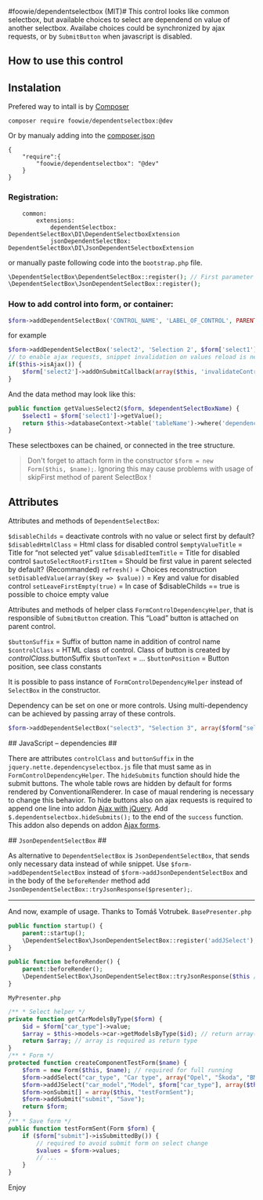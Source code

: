 #foowie/dependentselectbox (MIT)#
This control looks like common selectbox, but available choices to select are dependend on value
of another selectbox. Availabe choices could be synchronized by ajax requests, or by `SubmitButton`
when javascript is disabled.

## How to use this control ##

## Instalation ##

Prefered way to intall is by [Composer](http://getcomposer.org)

	composer require foowie/dependentselectbox:@dev

Or by manualy adding into the [composer.json](https://getcomposer.org/doc/04-schema.md#json-schema)

	{
		"require":{
			"foowie/dependentselectbox": "@dev"
		}
	}

### Registration: ###
```neon
	common:
		extensions:
			dependentSelectbox: DependentSelectBox\DI\DependentSelectboxExtension
			jsonDependentSelectBox: DependentSelectBox\DI\JsonDependentSelectboxExtension
```
 or manually paste following code into the `bootstrap.php` file.
```php
\DependentSelectBox\DependentSelectBox::register(); // First parameter of this method denotes name of method to add selectbox into form. Default name is addDependentSelectBox, but short name like addDSelect can be used.
\DependentSelectBox\JsonDependentSelectBox::register();
```

### How to add control into form, or container: ###
```php
$form->addDependentSelectBox('CONTROL_NAME', 'LABEL_OF_CONTROL', PARENT_SELECTBOX, DATA_CALLBACK);
```
for example
```php
$form->addDependentSelectBox('select2', 'Selection 2', $form['select1'], array($this, 'getValuesSelect2'));
// to enable ajax requests, snippet invalidation on values reload is neccessary
if($this->isAjax()) {
	$form['select2']->addOnSubmitCallback(array($this, 'invalidateControl'), 'SNIPPET_NAME');
}
```
And the data method may look like this:
```php
public function getValuesSelect2($form, $dependentSelectBoxName) {
	$select1 = $form['select1']->getValue();
	return $this->databaseContext->table('tableName')->where('dependencyColumn', $select1)->fetchPairs('id', 'name');
}
```
These selectboxes can be chained, or connected in the tree structure.

> Don't forget to attach form in the constructor `$form = new Form($this, $name);`.
> Ignoring this may cause problems with usage of skipFirst method of parent SelectBox !

## Attributes ##

Attributes and methods of `DependentSelectBox`:

`$disableChilds` = deactivate controls with no value or select first by default?
`$disabledHtmlClass` = Html class for disabled control
`$emptyValueTitle` = Title for “not selected yet” value
`$disabledItemTitle` = Title for disabled control
`$autoSelectRootFirstItem` = Should be first value in parent selected by default? (Recommanded)
`refresh()` = Choices reconstruction
`setDisabledValue(array($key => $value))` = Key and value for disabled control
`setLeaveFirstEmpty(true)` = In case of  $disableChilds == true is possible to choice empty value

Attributes and methods of helper class `FormControlDependencyHelper`, that is responsible of
`SubmitButton` creation. This “Load” button is attached on parent control.

`$buttonSuffix` = Suffix of button name in addition of control name
`$controlClass` = HTML class of control. Class of button is created by $controlClass.$buttonSuffix
`$buttonText` = …
`$buttonPosition` = Button position, see class constants

It is possible to pass instance of `FormControlDependencyHelper` instead of `SelectBox` in the constructor.

Dependency can be set on one or more controls. Using multi-dependency can be achieved by passing array of these controls.
```php
$form->addDependentSelectBox("select3", "Selection 3", array($form["select1"], $form["select2"]), array($this, "getValuesSelect3"));
```
## JavaScript – dependencies ##

There are attributes `controlClass` and `buttonSuffix` in the `jquery.nette.dependencyselectbox.js` file
that must same as in `FormControlDependencyHelper`. The `hideSubmits` function should hide the
submit buttons. The whole table rows are hidden by default for forms rendered by
ConventionalRenderer. In case of maual rendering is necessary to change this behavior. To hide
buttons also on ajax requests is required to append one line into addon [Ajax with jQuery](http://addons.nette.org/cs/jquery-ajax). Add
`$.dependentselectbox.hideSubmits();` to the end of the `success` function. This addon also depends
on addon [Ajax forms](http://addons.nette.org/cs/ajax-form).

## `JsonDependentSelectBox` ##

As alternative to `DependentSelectBox` is `JsonDependentSelectBox`, that sends only necessary data
instead of while snippet. Use `$form->addDependentSelectBox` instead of `$form->addJsonDependentSelectBox`
and in the body of the `beforeRender` method add `JsonDependentSelectBox::tryJsonResponse($presenter);`.

---

And now, example of usage. Thanks to Tomáš Votrubek. `BasePresenter.php`
```php
public function startup() {
	parent::startup();
	\DependentSelectBox\JsonDependentSelectBox::register('addJSelect');
}

public function beforeRender() {
	parent::beforeRender();
	\DependentSelectBox\JsonDependentSelectBox::tryJsonResponse($this /*(presenter)*/);
}
```

`MyPresenter.php`

```php
/** * Select helper */
private function getCarModelsByType($form) {
	$id = $form["car_type"]->value;
	$array = $this->models->car->getModelsByType($id); // return array("key" => "name");
	return $array; // array is required as return type
}
/** * Form */
protected function createComponentTestForm($name) {
	$form = new Form($this, $name); // required for full running
	$form->addSelect("car_type", "Car type", array("Opel", "Škoda", "BMW"));
	$form->addJSelect("car_model","Model", $form["car_type"], array($this, "getCarModelsByType"));
	$form->onSubmit[] = array($this, "testFormSent");
	$form->addSubmit("submit", "Save");
	return $form;
}
/** * Save form */
public function testFormSent(Form $form) {
	if ($form["submit"]->isSubmittedBy()) {
		// required to avoid submit form on select change
		$values = $form->values;
		// ...
	}
}
```
Enjoy
